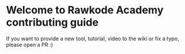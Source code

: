 # Welcome to Rawkode Academy contributing guide

If you want to provide a new tool, tutorial, video to the wiki or fix a typo, please open a PR :)
